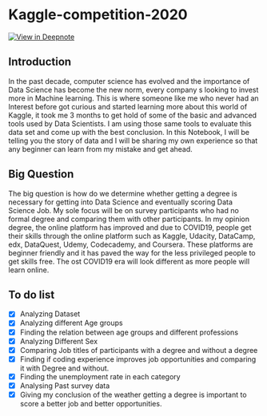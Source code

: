 # Kaggle-competition-2020


[![View in Deepnote](https://deepnote.com/static/buttons/view-in-deepnote-white.svg)](https://deepnote.com/viewer/github/kingabzpro/Kaggle-competition-2020/blob/master/university-degree-necessary-in-data-science.ipynb)

## Introduction
In the past decade, computer science has evolved and the importance of Data Science has become the new norm, every company s looking to invest more in Machine learning. This is where someone like me who never had an Interest before got curious and started learning more about this world of Kaggle, it took me 3 months to get hold of some of the basic and advanced tools used by Data Scientists. I am using those same tools to evaluate this data set and come up with the best conclusion. In this Notebook, I will be telling you the story of data and I will be sharing my own experience so that any beginner can learn from my mistake and get ahead.


## Big Question
The big question is how do we determine whether getting a degree is necessary for getting into Data Science and eventually scoring Data Science Job. My sole focus will be on survey participants who had no formal degree and comparing them with other participants. In my opinion degree, the online platform has improved and due to COVID19, people get their skills through the online platform such as Kaggle, Udacity, DataCamp, edx, DataQuest, Udemy, Codecademy, and Coursera. These platforms are beginner friendly and it has paved the way for the less privileged people to get skills free. The ost COVID19 era will look different as more people will learn online.

## To do list
- [x] Analyzing Dataset
- [x] Analyzing different Age groups
- [x] Finding the relation between age groups and different professions
- [x] Analyzing Different Sex
- [x] Comparing Job titles of participants with a degree and without a degree
- [x] Finding if coding experience improves job opportunities and comparing it with Degree and without.
- [x] Finding the unemployment rate in each category
- [x] Analysing Past survey data
- [x] Giving my conclusion of the weather getting a degree is important to score a better job and better opportunities.
